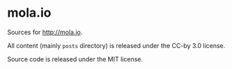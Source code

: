 # mola.io

Sources for http://mola.io.

All content (mainly `posts` directory) is released under the CC-by 3.0 license.

Source code is released under the MIT license.
